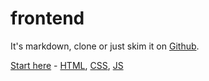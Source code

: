 # frontend
It's markdown, clone or just skim it on [Github](https://github.com/sanjar-notes/web_dev_fundamentals).

[Start here](https://github.com/sanjar-notes/web_dev_fundamentals/tree/77827735603c754e7526e27bdc8b29a45934a86b/vault/) - [HTML](https://github.com/sanjar-notes/web_dev_fundamentals/tree/77827735603c754e7526e27bdc8b29a45934a86b/vault/1_HTML), [CSS](https://github.com/sanjar-notes/web_dev_fundamentals/tree/77827735603c754e7526e27bdc8b29a45934a86b/vault/2_CSS), [JS](https://github.com/sanjar-notes/web_dev_fundamentals/tree/77827735603c754e7526e27bdc8b29a45934a86b/vault/3_JavaScript)
